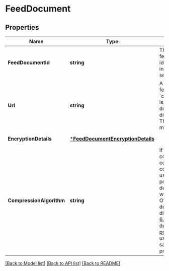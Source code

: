 # FeedDocument

## Properties
Name | Type | Description | Notes
------------ | ------------- | ------------- | -------------
**FeedDocumentId** | **string** | The identifier for the feed document. This identifier is unique only in combination with a seller ID. | [default to null]
**Url** | **string** | A presigned URL for the feed document. If &#x60;compressionAlgorithm&#x60; is not returned, you can download the feed directly from this URL. This URL expires after 5 minutes. | [default to null]
**EncryptionDetails** | [***FeedDocumentEncryptionDetails**](FeedDocumentEncryptionDetails.md) |  | [default to null]
**CompressionAlgorithm** | **string** | If the feed document contents have been compressed, the compression algorithm used is returned in this property and you must decompress the feed when you download. Otherwise, you can download the feed directly. Refer to [Step 6. Download and decrypt the feed processing report](doc:feeds-api-v2020-09-04-use-case-guide#step-6-download-and-decrypt-the-feed-processing-report) in the use case guide, where sample code is provided. | [optional] [default to null]

[[Back to Model list]](../README.md#documentation-for-models) [[Back to API list]](../README.md#documentation-for-api-endpoints) [[Back to README]](../README.md)


